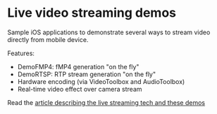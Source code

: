 # Live video streaming demos

Sample iOS applications to demonstrate several ways to stream video directly from mobile device.

Features:
- DemoFMP4: fMP4 generation "on the fly"
- DemoRTSP: RTP stream generation "on the fly"
- Hardware encoding (via VideoToolbox and AudioToolbox)
- Real-time video effect over camera stream

Read the [article describing the live streaming tech and these demos](http://blog.denivip.ru/index.php/2017/01/live-streaming-on-ios/?lang=en)
